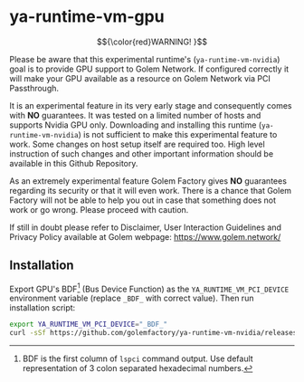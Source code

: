 # ya-runtime-vm-gpu

$${\color{red}WARNING! }$$

Please be aware that this experimental runtime's (`ya-runtime-vm-nvidia`) goal is to provide GPU support to Golem Network. If configured correctly it will make your GPU available as a resource on Golem Network via PCI Passthrough.

It is an experimental feature in its very early stage and consequently comes with **NO** guarantees. It was tested on a limited number of hosts and supports Nvidia GPU only. Downloading and installing this runtime (`ya-runtime-vm-nvidia`) is not sufficient to make this experimental feature to work. Some changes on host setup itself are required too. High level instruction of such changes and other important information should be available in this Github Repository.

As an extremely experimental feature Golem Factory gives **NO** guarantees regarding its security or that it will even work. There is a chance that Golem Factory will not be able to help you out in case that something does not work or go wrong. Please proceed with caution.

If still in doubt please refer to Disclaimer, User Interaction Guidelines and Privacy Policy available at Golem webpage: https://www.golem.network/

## Installation

Export GPU's BDF[^1] (Bus Device Function) as the `YA_RUNTIME_VM_PCI_DEVICE` environment variable (replace `_BDF_` with correct value). Then run installation script:

```bash
export YA_RUNTIME_VM_PCI_DEVICE="_BDF_"
curl -sSf https://github.com/golemfactory/ya-runtime-vm-nvidia/releases/latest/install.sh | bash -
```

[^1]: BDF is the first column of `lspci` command output. Use default representation of 3 colon separated hexadecimal numbers.
